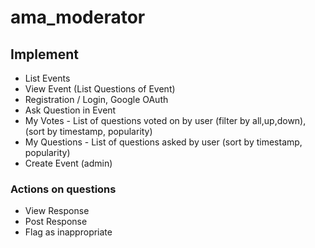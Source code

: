 # ama_moderator

## Implement

- List Events
- View Event (List Questions of Event)
- Registration / Login,  Google OAuth
- Ask Question in Event
- My Votes - List of questions voted on by user (filter by all,up,down), (sort by timestamp, popularity)
- My Questions - List of questions asked by user (sort by timestamp, popularity)
- Create Event (admin)

### Actions on questions

- View Response
- Post Response
- Flag as inappropriate